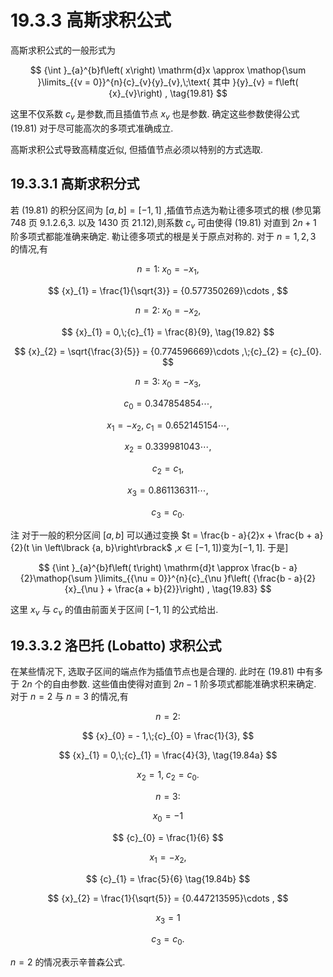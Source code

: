 # 19.3.3 高斯求积公式

高斯求积公式的一般形式为

$$
{\int }_{a}^{b}f\left( x\right) \mathrm{d}x \approx  \mathop{\sum }\limits_{{v = 0}}^{n}{c}_{v}{y}_{v},\;\text{ 其中 }{y}_{v} = f\left( {x}_{v}\right) , \tag{19.81}
$$

这里不仅系数 ${c}_{v}$ 是参数,而且插值节点 ${x}_{v}$ 也是参数. 确定这些参数使得公式 (19.81) 对于尽可能高次的多项式准确成立.

高斯求积公式导致高精度近似, 但插值节点必须以特别的方式选取.

## 19.3.3.1 高斯求积分式

若 (19.81) 的积分区间为 $\left\lbrack  {a, b}\right\rbrack   = \left\lbrack  {-1,1}\right\rbrack$ ,插值节点选为勒让德多项式的根 (参见第 748 页 9.1.2.6,3. 以及 1430 页 21.12),则系数 ${c}_{v}$ 可由使得 (19.81) 对直到 ${2n} + 1$ 阶多项式都能准确来确定. 勒让德多项式的根是关于原点对称的. 对于 $n = 1,2,3$ 的情况,有

$$
n = 1 : \;{x}_{0} =  - {x}_{1},
$$

$$
{x}_{1} = \frac{1}{\sqrt{3}} = {0.577350269}\cdots ,
$$

$$
n = 2 : \;{x}_{0} =  - {x}_{2},
$$

$$
{x}_{1} = 0,\;{c}_{1} = \frac{8}{9}, \tag{19.82}
$$

$$
{x}_{2} = \sqrt{\frac{3}{5}} = {0.774596669}\cdots ,\;{c}_{2} = {c}_{0}.
$$

$$
n = 3 : \;{x}_{0} =  - {x}_{3},
$$

$$
{c}_{0} = {0.347854854}\cdots ,
$$

$$
{x}_{1} =  - {x}_{2},\;{c}_{1} = {0.652145154}\cdots ,
$$

$$
{x}_{2} = {0.339981043}\cdots ,
$$

$$
{c}_{2} = {c}_{1},
$$

$$
{x}_{3} = {0.861136311}\cdots ,
$$

$$
{c}_{3} = {c}_{0}\text{.}
$$

注 对于一般的积分区间 $\left\lbrack  {a, b}\right\rbrack$ 可以通过变换 $t = \frac{b - a}{2}x + \frac{b + a}{2}(t \in  \left\lbrack  {a, b}\right\rbrack$ ,$x \in  \left\lbrack  {-1,1\rbrack )\text{变为}\left\lbrack  {-1,1}\right\rbrack  \text{. 于是}}\right\rbrack$

$$
{\int }_{a}^{b}f\left( t\right) \mathrm{d}t \approx  \frac{b - a}{2}\mathop{\sum }\limits_{{\nu  = 0}}^{n}{c}_{\nu }f\left( {\frac{b - a}{2}{x}_{\nu } + \frac{a + b}{2}}\right) , \tag{19.83}
$$

这里 ${x}_{\nu }$ 与 ${c}_{\nu }$ 的值由前面关于区间 $\left\lbrack  {-1,1}\right\rbrack$ 的公式给出.

## 19.3.3.2 洛巴托 (Lobatto) 求积公式

在某些情况下, 选取子区间的端点作为插值节点也是合理的. 此时在 (19.81) 中有多于 ${2n}$ 个的自由参数. 这些值由使得对直到 ${2n} - 1$ 阶多项式都能准确求积来确定. 对于 $n = 2$ 与 $n = 3$ 的情况,有

$$
n = 2\text{:}
$$

$$
{x}_{0} =  - 1,\;{c}_{0} = \frac{1}{3},
$$

$$
{x}_{1} = 0,\;{c}_{1} = \frac{4}{3}, \tag{19.84a}
$$

$$
{x}_{2} = 1,\;{c}_{2} = {c}_{0}.
$$

$$
n = 3\text{:}
$$

$$
{x}_{0} =  - 1
$$

$$
{c}_{0} = \frac{1}{6}
$$

$$
{x}_{1} =  - {x}_{2},
$$

$$
{c}_{1} = \frac{5}{6} \tag{19.84b}
$$

$$
{x}_{2} = \frac{1}{\sqrt{5}} = {0.447213595}\cdots ,
$$

$$
{x}_{3} = 1
$$

$$
{c}_{3} = {c}_{0}.
$$

$n = 2$ 的情况表示辛普森公式.
